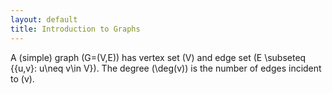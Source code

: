 ```yaml
---
layout: default
title: Introduction to Graphs
---
```


A (simple) graph \(G=(V,E)\) has vertex set \(V\) and edge set
\(E \subseteq \{\{u,v\}: u\neq v\in V\}\).
The degree \(\deg(v)\) is the number of edges incident to \(v\).

